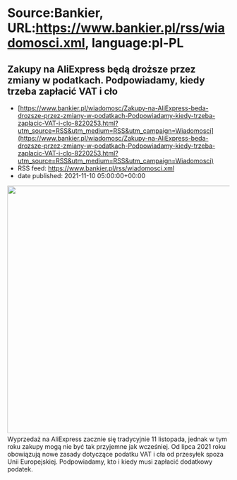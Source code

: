 # Source:Bankier, URL:https://www.bankier.pl/rss/wiadomosci.xml, language:pl-PL

## Zakupy na AliExpress będą droższe przez zmiany w podatkach. Podpowiadamy, kiedy trzeba zapłacić VAT i cło
 - [https://www.bankier.pl/wiadomosc/Zakupy-na-AliExpress-beda-drozsze-przez-zmiany-w-podatkach-Podpowiadamy-kiedy-trzeba-zaplacic-VAT-i-clo-8220253.html?utm_source=RSS&utm_medium=RSS&utm_campaign=Wiadomosci](https://www.bankier.pl/wiadomosc/Zakupy-na-AliExpress-beda-drozsze-przez-zmiany-w-podatkach-Podpowiadamy-kiedy-trzeba-zaplacic-VAT-i-clo-8220253.html?utm_source=RSS&utm_medium=RSS&utm_campaign=Wiadomosci)
 - RSS feed: https://www.bankier.pl/rss/wiadomosci.xml
 - date published: 2021-11-10 05:00:00+00:00

<p><img align="left" alt="" class="webfeedsFeaturedVisual" height="560" src="http://galeria.bankier.pl/p/e/9/f7d4a3eb3459e1-900-540-45-117-900-540.png" style="display: block; margin-bottom: 5px; clear: both;" width="945" />Wyprzedaż na AliExpress zacznie się tradycyjnie 11 
listopada, jednak w tym roku zakupy mogą nie być tak przyjemne jak 
wcześniej. Od lipca 2021 roku obowiązują nowe zasady dotyczące podatku VAT i cła 
od przesyłek spoza Unii Europejskiej. Podpowiadamy, kto i kiedy musi 
zapłacić dodatkowy podatek.</p>

